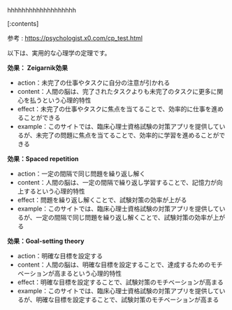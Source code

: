

hhhhhhhhhhhhhhhhhhh
    
[:contents]

参考 : https://psychologist.x0.com/cp_test.html

以下は、実用的な心理学の定理です。

**効果： Zeigarnik効果**
- action：未完了の仕事やタスクに自分の注意が引かれる
- content：人間の脳は、完了されたタスクよりも未完了のタスクに更多に関心を払うという心理的特性
- effect：未完了の仕事やタスクに焦点を当てることで、効率的に仕事を進めることができる
- example：このサイトでは、臨床心理士資格試験の対策アプリを提供しているが、未完了の問題に焦点を当てることで、効率的に学習を進めることができる

**効果：Spaced repetition**
- action：一定の間隔で同じ問題を繰り返し解く
- content：人間の脳は、一定の間隔で繰り返し学習することで、記憶力が向上するという心理的特性
- effect：問題を繰り返し解くことで、試験対策の効率が上がる
- example：このサイトでは、臨床心理士資格試験の対策アプリを提供しているが、一定の間隔で同じ問題を繰り返し解くことで、試験対策の効率が上がる

**効果：Goal-setting theory**
- action：明確な目標を設定する
- content：人間の脳は、明確な目標を設定することで、達成するためのモチベーションが高まるという心理的特性
- effect：明確な目標を設定することで、試験対策のモチベーションが高まる
- example：このサイトでは、臨床心理士資格試験の対策アプリを提供しているが、明確な目標を設定することで、試験対策のモチベーションが高まる

    